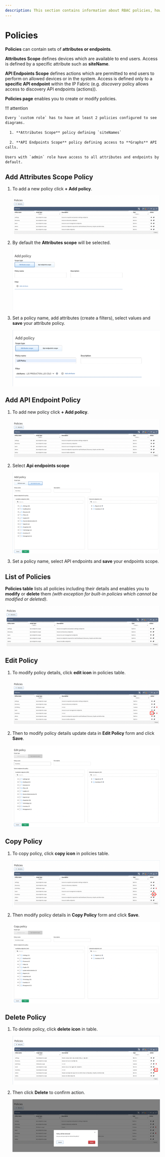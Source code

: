 ```yaml
---
description: This section contains information about RBAC policies, how they work and how to set them.
---
```


# Policies

**Policies** can contain sets of **attributes or endpoints**.

**Attributes Scope** defines devices which are available to end users. Access is defined by a specific attribute such as **siteName**.

**API Endpoints Scope** defines actions which are permitted to end users to perform on allowed devices or in the system. Access is defined only to a **specific API endpoint** within the IP Fabric (e.g. *discovery* policy allows access to discovery API endpoints (actions)).

**Policies page** enables you to create or modify policies.

!!! attention

	Every `custom role` has to have at least 2 policies configured to see diagrams.
		
	  1. **Attributes Scope** policy defining `siteNames`
		
	  2. **API Endpoints Scope** policy defining access to **Graphs** API calls.

	Users with `admin` role have access to all attributes and endpoints by default.

## Add Attributes Scope Policy

1. To add a new policy click **+ Add policy**.

	![Add policy button](policies/policies_table.png)

2. By default the **Attributes scope** will be selected.

	![Add attribute policy](policies/policies_attributes_add.png)

3. Set a policy name, add attributes (create a filters), select values and **save** your attribute policy.

	![Select attribute](policies/policies_attributes_select.png)

## Add API Endpoint Policy

1. To add new policy click **+ Add policy**.

	![Add policy button](policies/policies_table.png)

2. Select **Api endpoints scope** 

	![Add endpoint policy](policies/policies_endpoints_select.png)

3. Set a policy name, select API endpoints and **save** your endpoints scope.

## List of Policies

**Policies table** lists all policies including their details and enables you to **modify** or **delete** them _(with exception for built-in policies which cannot be modified or deleted)_.

![Policies Table](policies/policies_table.png)

## Edit Policy

1. To modify policy details, click **edit icon** in policies table.

	![Policies Table Edit](policies/policies_table_edit.png)

2. Then to modify policy details update data in **Edit Policy** form and click **Save**.

	![Edit Policy](policies/policies_edit.png)

## Copy Policy

1. To copy policy, click **copy icon** in policies table.

	![Policies Table Copy](policies/policies_table_copy.png)

2. Then modify policy details in **Copy Policy** form and click **Save**.

	![Copy Policy](policies/policies_copy.png)

## Delete Policy

1. To delete policy, click **delete icon** in table.

	![Policies Table Delete](policies/policies_table_delete.png)

2. Then click **Delete** to confirm action.

	![Policies Table Delete Confirm](policies/policies_table_delete_confirm.png)
